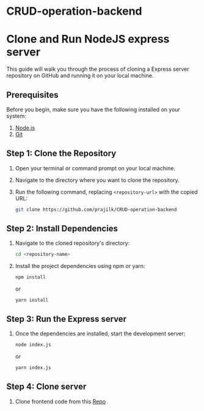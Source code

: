 # CRUD-operation-backend

# Clone and Run NodeJS express server

This guide will walk you through the process of cloning a Express server repository on GitHub and running it on your local machine.

## Prerequisites

Before you begin, make sure you have the following installed on your system:

1. [Node.js](https://nodejs.org/en/)
2. [Git](https://git-scm.com/)

## Step 1: Clone the Repository

1. Open your terminal or command prompt on your local machine.
2. Navigate to the directory where you want to clone the repository.
3. Run the following command, replacing `<repository-url>` with the copied URL:

   ```bash
   git clone https://github.com/prajilk/CRUD-operation-backend

## Step 2: Install Dependencies

1. Navigate to the cloned repository's directory:

   ```bash
   cd <repository-name>
2. Install the project dependencies using npm or yarn:
   ```bash
   npm install
   ```
   or
   ```
   yarn install
   ```

## Step 3: Run the Express server
1. Once the dependencies are installed, start the development server:
   ```bash
   node index.js
   ```
   or
   ```bash
   yarn index.js
   ```

## Step 4: Clone server
1. Clone frontend code from this [Repo](https://github.com/prajilk/CRUD-operation-frontend)
